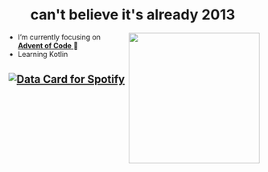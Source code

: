 

<h1 align="center">can't believe it's already 2013</h1>



<img align="right" width="260" src="https://media.discordapp.net/attachments/1162080122334097440/1162159061345783808/977530224159883335.gif?ex=653aebf8&is=652876f8&hm=d571644a48e1aff31bfdbf20e2eb8404243751a050feb10c09d682189de2263d&">


- I’m currently focusing on <a href="https://github.com/smolyohnny/advent-of-code">**Advent of Code** </a>🎄
- Learning Kotlin

<h2 align="center" > <a href="https://data-card-for-spotify.herokuapp.com/card?user_id=31wugtrmsfh46kbw2man4ydg33pu">
  <img width="fill" src="https://data-card-for-spotify.herokuapp.com/api/card?user_id=31wugtrmsfh46kbw2man4ydg33pu" alt="Data Card for Spotify">
</a> </h2>

